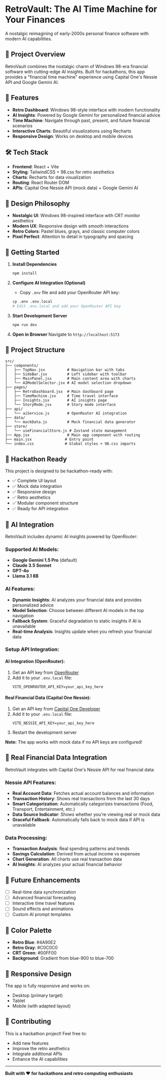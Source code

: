 # RetroVault: The AI Time Machine for Your Finances

A nostalgic reimagining of early-2000s personal finance software with modern AI capabilities.

## 🎯 Project Overview

RetroVault combines the nostalgic charm of Windows 98-era financial software with cutting-edge AI insights. Built for hackathons, this app provides a "financial time machine" experience using Capital One's Nessie API and Google Gemini AI.

## 🚀 Features

- **Retro Dashboard**: Windows 98-style interface with modern functionality
- **AI Insights**: Powered by Google Gemini for personalized financial advice
- **Time Machine**: Navigate through past, present, and future financial scenarios
- **Interactive Charts**: Beautiful visualizations using Recharts
- **Responsive Design**: Works on desktop and mobile devices

## 🛠️ Tech Stack

- **Frontend**: React + Vite
- **Styling**: TailwindCSS + 98.css for retro aesthetics
- **Charts**: Recharts for data visualization
- **Routing**: React Router DOM
- **APIs**: Capital One Nessie API (mock data) + Google Gemini AI

## 🎨 Design Philosophy

- **Nostalgic UI**: Windows 98-inspired interface with CRT monitor aesthetics
- **Modern UX**: Responsive design with smooth interactions
- **Retro Colors**: Pastel blues, grays, and classic computer colors
- **Pixel Perfect**: Attention to detail in typography and spacing

## 🚀 Getting Started

1. **Install Dependencies**
   ```bash
   npm install
   ```

2. **Configure AI Integration (Optional)**
   - Copy `.env` file and add your OpenRouter API key:
   ```bash
   cp .env .env.local
   # Edit .env.local and add your OpenRouter API key
   ```

3. **Start Development Server**
   ```bash
   npm run dev
   ```

4. **Open in Browser**
   Navigate to `http://localhost:5173`

## 📁 Project Structure

```
src/
├── components/
│   ├── TopNav.jsx          # Navigation bar with tabs
│   ├── SideBar.jsx         # Left sidebar with toolbar
│   ├── MainPanel.jsx       # Main content area with charts
│   └── AIModelSelector.jsx # AI model selection dropdown
├── pages/
│   ├── RetroDashboard.jsx  # Main dashboard page
│   ├── TimeMachine.jsx     # Time travel interface
│   ├── Insights.jsx        # AI insights page
│   └── StoryMode.jsx       # Story mode interface
├── api/
│   └── aiService.js        # OpenRouter AI integration
├── data/
│   └── mockData.js         # Mock financial data generator
├── store/
│   └── useFinancialStore.js # Zustand state management
├── App.jsx                 # Main app component with routing
├── main.jsx               # Entry point
└── index.css              # Global styles + 98.css imports
```

## 🎯 Hackathon Ready

This project is designed to be hackathon-ready with:
- ✅ Complete UI layout
- ✅ Mock data integration
- ✅ Responsive design
- ✅ Retro aesthetics
- ✅ Modular component structure
- ✅ Ready for API integration

## 🤖 AI Integration

RetroVault includes dynamic AI insights powered by OpenRouter:

### **Supported AI Models:**
- **Google Gemini 1.5 Pro** (default)
- **Claude 3.5 Sonnet**
- **GPT-4o**
- **Llama 3.1 8B**

### **AI Features:**
- **Dynamic Insights**: AI analyzes your financial data and provides personalized advice
- **Model Selection**: Choose between different AI models in the top navigation
- **Fallback System**: Graceful degradation to static insights if AI is unavailable
- **Real-time Analysis**: Insights update when you refresh your financial data

### **Setup API Integration:**

#### **AI Integration (OpenRouter):**
1. Get an API key from [OpenRouter](https://openrouter.ai/)
2. Add it to your `.env.local` file:
   ```
   VITE_OPENROUTER_API_KEY=your_api_key_here
   ```

#### **Real Financial Data (Capital One Nessie):**
1. Get an API key from [Capital One Developer](https://developer.capitalone.com/)
2. Add it to your `.env.local` file:
   ```
   VITE_NESSIE_API_KEY=your_api_key_here
   ```
3. Restart the development server

**Note:** The app works with mock data if no API keys are configured!

## 💾 Real Financial Data Integration

RetroVault integrates with Capital One's Nessie API for real financial data:

### **Nessie API Features:**
- **Real Account Data**: Fetches actual account balances and information
- **Transaction History**: Shows real transactions from the last 30 days
- **Smart Categorization**: Automatically categorizes transactions (Food, Transport, Entertainment, etc.)
- **Data Source Indicator**: Shows whether you're viewing real or mock data
- **Graceful Fallback**: Automatically falls back to mock data if API is unavailable

### **Data Processing:**
- **Transaction Analysis**: Real spending patterns and trends
- **Savings Calculation**: Derived from actual income vs expenses
- **Chart Generation**: All charts use real transaction data
- **AI Insights**: AI analyzes your actual financial behavior

## 🔮 Future Enhancements

- [ ] Real-time data synchronization
- [ ] Advanced financial forecasting
- [ ] Interactive time travel features
- [ ] Sound effects and animations
- [ ] Custom AI prompt templates

## 🎨 Color Palette

- **Retro Blue**: #4A90E2
- **Retro Gray**: #C0C0C0
- **CRT Green**: #00FF00
- **Background**: Gradient from blue-900 to blue-700

## 📱 Responsive Design

The app is fully responsive and works on:
- Desktop (primary target)
- Tablet
- Mobile (with adapted layout)

## 🤝 Contributing

This is a hackathon project! Feel free to:
- Add new features
- Improve the retro aesthetics
- Integrate additional APIs
- Enhance the AI capabilities

---

**Built with ❤️ for hackathons and retro computing enthusiasts**
